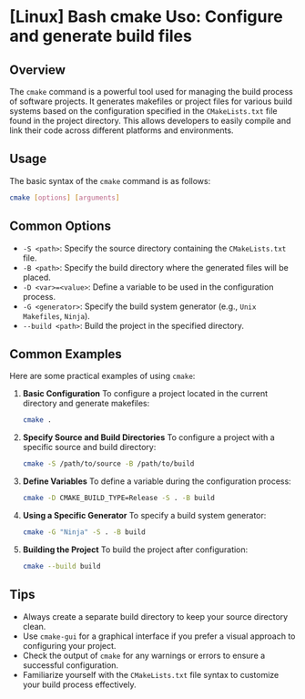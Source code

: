 # [Linux] Bash cmake Uso: Configure and generate build files

## Overview
The `cmake` command is a powerful tool used for managing the build process of software projects. It generates makefiles or project files for various build systems based on the configuration specified in the `CMakeLists.txt` file found in the project directory. This allows developers to easily compile and link their code across different platforms and environments.

## Usage
The basic syntax of the `cmake` command is as follows:

```bash
cmake [options] [arguments]
```

## Common Options
- `-S <path>`: Specify the source directory containing the `CMakeLists.txt` file.
- `-B <path>`: Specify the build directory where the generated files will be placed.
- `-D <var>=<value>`: Define a variable to be used in the configuration process.
- `-G <generator>`: Specify the build system generator (e.g., `Unix Makefiles`, `Ninja`).
- `--build <path>`: Build the project in the specified directory.

## Common Examples
Here are some practical examples of using `cmake`:

1. **Basic Configuration**
   To configure a project located in the current directory and generate makefiles:
   ```bash
   cmake .
   ```

2. **Specify Source and Build Directories**
   To configure a project with a specific source and build directory:
   ```bash
   cmake -S /path/to/source -B /path/to/build
   ```

3. **Define Variables**
   To define a variable during the configuration process:
   ```bash
   cmake -D CMAKE_BUILD_TYPE=Release -S . -B build
   ```

4. **Using a Specific Generator**
   To specify a build system generator:
   ```bash
   cmake -G "Ninja" -S . -B build
   ```

5. **Building the Project**
   To build the project after configuration:
   ```bash
   cmake --build build
   ```

## Tips
- Always create a separate build directory to keep your source directory clean.
- Use `cmake-gui` for a graphical interface if you prefer a visual approach to configuring your project.
- Check the output of `cmake` for any warnings or errors to ensure a successful configuration.
- Familiarize yourself with the `CMakeLists.txt` file syntax to customize your build process effectively.